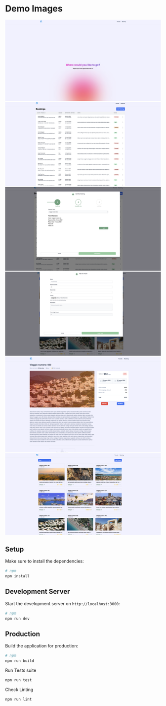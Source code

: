 # Demo Images

![First Page](https://github.com/GiuseppeSperanza/nuxt_travels_booking_management/blob/main/assets/demo/first_page.png)
![Bookings List](https://github.com/GiuseppeSperanza/nuxt_travels_booking_management/blob/main/assets/demo/bookings_list.png)
![Bookings Wizard](https://github.com/GiuseppeSperanza/nuxt_travels_booking_management/blob/main/assets/demo/create_booking_wizard.png)
![Create Travel Form](https://github.com/GiuseppeSperanza/nuxt_travels_booking_management/blob/main/assets/demo/create_travel.png)
![Travel Details](https://github.com/GiuseppeSperanza/nuxt_travels_booking_management/blob/main/assets/demo/travel_details.png)
![Travels List](https://github.com/GiuseppeSperanza/nuxt_travels_booking_management/blob/main/assets/demo/travels_list.png)



## Setup

Make sure to install the dependencies:

```bash
# npm
npm install

```

## Development Server

Start the development server on `http://localhost:3000`:

```bash
# npm
npm run dev

```

## Production

Build the application for production:

```bash
# npm 
npm run build

```

Run Tests suite

```bash
npm run test

```


Check Linting 

```bash
npm run lint

```
